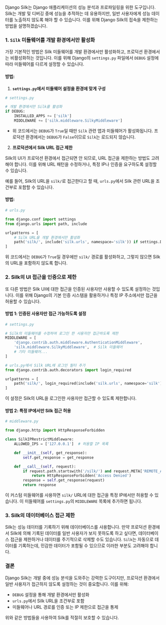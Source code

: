 Django Silk는 Django 애플리케이션의 성능 분석과 프로파일링을 위한 도구입니다. Silk는 개발 및 디버깅 중에 성능을 추적하는 데 유용하지만, 일반 사용자에게 성능 데이터를 노출하지 않도록 해야 할 수 있습니다. 이를 위해 Django Silk의 접속을 제한하는 방법을 설명하겠습니다.

### 1. `Silk` 미들웨어를 개발 환경에서만 활성화

가장 기본적인 방법은 Silk 미들웨어를 개발 환경에서만 활성화하고, 프로덕션 환경에서는 비활성화하는 것입니다. 이를 위해 Django의 `settings.py` 파일에서 `DEBUG` 설정에 따라 미들웨어를 다르게 설정할 수 있습니다.

#### 방법:
1. **`settings.py`에서 미들웨어 설정을 환경에 맞게 구성**

```python
# settings.py

# 개발 환경에서만 Silk를 활성화
if DEBUG:
    INSTALLED_APPS += ['silk']
    MIDDLEWARE += ['silk.middleware.SilkyMiddleware']
```

- 위 코드에서는 `DEBUG`가 `True`일 때만 `Silk` 관련 앱과 미들웨어가 활성화됩니다. 프로덕션 환경에서는 `DEBUG`가 `False`이므로 `Silk`는 로드되지 않습니다.

2. **프로덕션에서 Silk URL 접근 제한**

Silk의 UI가 프로덕션 환경에서 접근되면 안 되므로, URL 접근을 제한하는 방법도 고려해야 합니다. 이를 위해 URL 패턴을 수정하거나, 특정 IP나 인증을 요구하도록 설정할 수 있습니다.

예를 들어, Silk의 URL을 `silk/`로 접근한다고 할 때, `urls.py`에서 Silk 관련 URL을 조건부로 포함할 수 있습니다.

#### 방법:
```python
# urls.py

from django.conf import settings
from django.urls import path, include

urlpatterns = [
    # Silk URL을 개발 환경에서만 활성화
    path('silk/', include('silk.urls', namespace='silk')) if settings.DEBUG else [],
]
```

위 코드에서는 `DEBUG`가 `True`일 경우에만 `silk/` 경로를 활성화하고, 그렇지 않으면 Silk의 URL을 포함하지 않도록 합니다.

### 2. Silk의 UI 접근을 인증으로 제한

또 다른 방법은 Silk UI에 대한 접근을 인증된 사용자만 사용할 수 있도록 설정하는 것입니다. 이를 위해 Django의 기본 인증 시스템을 활용하거나 특정 IP 주소에서만 접근을 허용할 수 있습니다.

#### 방법 1: 인증된 사용자만 접근 가능하도록 설정
```python
# settings.py

# Silk의 미들웨어를 수정하여 로그인 한 사용자만 접근하도록 제한
MIDDLEWARE = [
    'django.contrib.auth.middleware.AuthenticationMiddleware',
    'silk.middleware.SilkyMiddleware',  # Silk 미들웨어
    # 기타 미들웨어...
]

# urls.py에서 Silk URL에 로그인 필터 추가
from django.contrib.auth.decorators import login_required

urlpatterns = [
    path('silk/', login_required(include('silk.urls', namespace='silk'))),
]
```

이 설정은 Silk의 URL을 로그인한 사용자만 접근할 수 있도록 제한합니다.

#### 방법 2: 특정 IP에서만 Silk 접근 허용
```python
# middleware.py

from django.http import HttpResponseForbidden

class SilkIPRestrictMiddleware:
    ALLOWED_IPS = ['127.0.0.1']  # 허용할 IP 목록

    def __init__(self, get_response):
        self.get_response = get_response

    def __call__(self, request):
        if request.path.startswith('/silk/') and request.META['REMOTE_ADDR'] not in self.ALLOWED_IPS:
            return HttpResponseForbidden('Access Denied')
        response = self.get_response(request)
        return response
```

이 커스텀 미들웨어를 사용하면 `silk/` URL에 대한 접근을 특정 IP에서만 허용할 수 있습니다. 이 미들웨어를 `settings.py`의 `MIDDLEWARE` 목록에 추가하면 됩니다.

### 3. Silk의 데이터베이스 접근 제한

Silk는 성능 데이터를 기록하기 위해 데이터베이스를 사용합니다. 만약 프로덕션 환경에서 Silk에 의해 기록된 데이터를 일반 사용자가 보지 못하도록 하고 싶다면, 데이터베이스 접근을 제한하거나 데이터를 주기적으로 삭제할 수도 있습니다. `Silk`는 자동으로 데이터를 기록하는데, 민감한 데이터가 포함될 수 있으므로 이러한 부분도 고려해야 합니다.

### 결론

Django Silk는 개발 중에 성능 분석을 도와주는 강력한 도구이지만, 프로덕션 환경에서 일반 사용자가 접근하지 않도록 설정하는 것이 중요합니다. 이를 위해:
- `DEBUG` 설정을 통해 개발 환경에서만 활성화
- `urls.py`에서 Silk URL을 조건부로 포함
- 미들웨어나 URL 경로를 인증 또는 IP 제한으로 접근을 통제

위와 같은 방법들을 사용하여 Silk를 적절히 보호할 수 있습니다.
